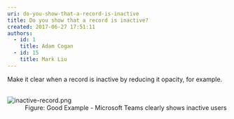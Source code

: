 ```yaml
---
uri: do-you-show-that-a-record-is-inactive
title: Do you show that a record is inactive?
created: 2017-06-27 17:51:11
authors:
  - id: 1
    title: Adam Cogan
  - id: 15
    title: Mark Liu
---
```





<span class='intro'> Make it clear when a record is inactive by reducing it opacity, for example.<br> </span>

<dl class="goodImage">​​
<dt><img src="/PublishingImages/inactive-record.png" alt="inactive-record.png" />​<br></dt><dd>Figure&#58; Good Example - Microsoft Teams clearly shows inactive users​<br></dd></dl>


